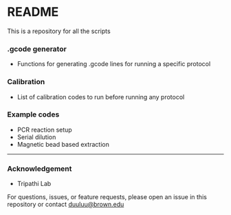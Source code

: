 # README #

This is a repository for all the scripts 

### .gcode generator ###

* Functions for generating .gcode lines for running a specific protocol

### Calibration ###

* List of calibration codes to run before running any protocol

### Example codes ###

* PCR reaction setup
* Serial dilution
* Magnetic bead based extraction

---

### Acknowledgement ###

* Tripathi Lab

For questions, issues, or feature requests, please open an issue in this repository or contact duuluu@brown.edu